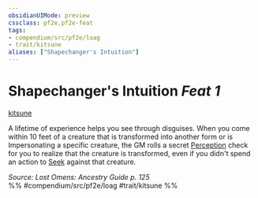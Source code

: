 ```yaml
---
obsidianUIMode: preview
cssclass: pf2e,pf2e-feat
tags:
- compendium/src/pf2e/loag
- trait/kitsune
aliases: ["Shapechanger's Intuition"]
---
```

# Shapechanger's Intuition  *Feat 1*  
[kitsune](../../rules/traits/kitsune-loag.md)  


A lifetime of experience helps you see through disguises. When you come within 10 feet of a creature that is transformed into another form or is Impersonating a specific creature, the GM rolls a secret [Perception](../skills.md#Perception) check for you to realize that the creature is transformed, even if you didn't spend an action to [Seek](../../rules/actions/seek.md) against that creature.

*Source: Lost Omens: Ancestry Guide p. 125*  
%% #compendium/src/pf2e/loag #trait/kitsune %%